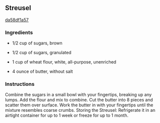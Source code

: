 ## Streusel

[da58df1a57](http://www.cookstr.com/recipes/streusel)

### Ingredients

 - 1/2 cup of sugars, brown

 - 1/2 cup of sugars, granulated

 - 1 cup of wheat flour, white, all-purpose, unenriched

 - 4 ounce of butter, without salt

### Instructions

Combine the sugars in a small bowl with your fingertips, breaking up any lumps. Add the flour and mix to combine. Cut the butter into 8 pieces and scatter them over surface. Work the butter in with your fingertips until the mixture resembles coarse crumbs. Storing the Streusel: Refrigerate it in an airtight container for up to 1 week or freeze for up to 1 month.